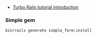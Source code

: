 - [Turbo Rails tutorial introduction](https://www.hotrails.dev/turbo-rails/turbo-rails-tutorial-introduction)

### Simple gem

```
bin/rails generate simple_form:install
```
